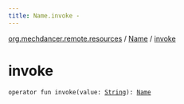 ```yaml
---
title: Name.invoke - 
---
```


[org.mechdancer.remote.resources](../index.html) / [Name](index.html) / [invoke](./invoke.html)

# invoke

`operator fun invoke(value: `[`String`](https://kotlinlang.org/api/latest/jvm/stdlib/kotlin/-string/index.html)`): `[`Name`](index.html)